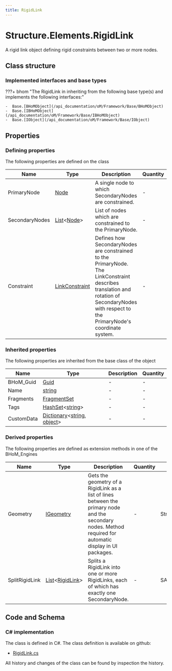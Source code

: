 ```yaml
---
title: RigidLink
---
```


# Structure.Elements.RigidLink

A rigid link object defining rigid constraints between two or more nodes.

## Class structure

### Implemented interfaces and base types

???+ bhom "The RigidLink in inheriting from the following base type(s) and implements the following interfaces:"

    -  Base.[BHoMObject](/api_documentation/oM/Framework/Base/BHoMObject)
    -  Base.[IBHoMObject](/api_documentation/oM/Framework/Base/IBHoMObject)
    -  Base.[IObject](/api_documentation/oM/Framework/Base/IObject)


## Properties



### Defining properties

The following properties are defined on the class

| Name             | Type             | Description      | Quantity         |
|------------------|------------------|------------------|------------------|
| PrimaryNode | [Node](/api_documentation/oM/Analytical/Structure/Elements/Node) | A single node to which SecondaryNodes are constrained. | - |
| SecondaryNodes | [List](https://learn.microsoft.com/en-us/dotnet/api/System.Collections.Generic.List-1?view=netstandard-2.0)&lt;[Node](/api_documentation/oM/Analytical/Structure/Elements/Node)&gt; | List of nodes which are constrained to the PrimaryNode. | - |
| Constraint | [LinkConstraint](/api_documentation/oM/Analytical/Structure/Constraints/LinkConstraint) | Defines how SecondaryNodes are constrained to the PrimaryNode. The LinkConstraint describes translation and rotation of SecondaryNodes with respect to the PrimaryNode's coordinate system. | - |


### Inherited properties
The following properties are inherited from the base class of the object

| Name             | Type             | Description      | Quantity         |
|------------------|------------------|------------------|------------------|
| BHoM_Guid | [Guid](https://learn.microsoft.com/en-us/dotnet/api/System.Guid?view=netstandard-2.0) | - | - |
| Name | [string](https://learn.microsoft.com/en-us/dotnet/api/System.String?view=netstandard-2.0) | - | - |
| Fragments | [FragmentSet](/api_documentation/oM/Framework/Base/FragmentSet) | - | - |
| Tags | [HashSet](https://learn.microsoft.com/en-us/dotnet/api/System.Collections.Generic.HashSet-1?view=netstandard-2.0)&lt;[string](https://learn.microsoft.com/en-us/dotnet/api/System.String?view=netstandard-2.0)&gt; | - | - |
| CustomData | [Dictionary](https://learn.microsoft.com/en-us/dotnet/api/System.Collections.Generic.Dictionary-2?view=netstandard-2.0)&lt;[string](https://learn.microsoft.com/en-us/dotnet/api/System.String?view=netstandard-2.0), [object](https://learn.microsoft.com/en-us/dotnet/api/System.Object?view=netstandard-2.0)&gt; | - | - |


### Derived properties

The following properties are defined as extension methods in one of the BHoM_Engines

| Name             | Type             | Description      | Quantity         | Engine           |
|------------------|------------------|------------------|------------------|------------------|
| Geometry | [IGeometry](/api_documentation/oM/Dimensional/Geometry/IGeometry) | Gets the geometry of a RigidLink as a list of lines between the primary node and the secondary nodes. Method required for automatic display in UI packages. | - | Structure_Engine |
| SplitRigidLink | [List](https://learn.microsoft.com/en-us/dotnet/api/System.Collections.Generic.List-1?view=netstandard-2.0)&lt;[RigidLink](/api_documentation/oM/Analytical/Structure/Elements/RigidLink)&gt; | Splits a RigidLink into one or more RigidLinks, each of which has exactly one SecondaryNode. | - | SAP2000_Engine |


## Code and Schema

### C# implementation

The class is defined in C#. The class definition is available on github:

- [RigidLink.cs](https://github.com/BHoM/BHoM/blob/develop/Structure_oM/Elements\RigidLink.cs)

All history and changes of the class can be found by inspection the history.
